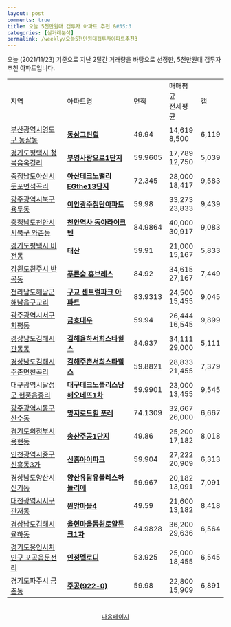 ```yaml
---
layout: post
comments: true
title: 오늘 5천만원대 갭투자 아파트 추천 &#35;3
categories: [실거래분석]
permalink: /weekly/오늘5천만원대갭투자아파트추천3
---
```


오늘 (2021/11/23) 기준으로 지난 2달간 거래량을 바탕으로 선정한,
5천만원대 갭투자 추천 아파트입니다.

<table class="sortable">
  <tr>
    <td>지역</td>
    <td>아파트명</td>
    <td>면적</td>
    <td>매매평균<br>전세평균</td>
    <td>갭</td>
  </tr>

  <tr class="item">
    <td><a href="/apt/부산광역시영도구동삼동">부산광역시영도구 동삼동</a></td>
    <td style="font-weight: bold;"><a href="/apt/부산광역시영도구동삼동동삼그린힐">동삼그린힐</a></td>
    <td>49.94</td>
    <td>14,619<br>8,500</td>
    <td>6,119</td>
  </tr>

  <tr class="item">
    <td><a href="/apt/경기도평택시청북읍옥길리">경기도평택시 청북읍옥길리</a></td>
    <td style="font-weight: bold;"><a href="/apt/경기도평택시청북읍옥길리부영사랑으로1단지">부영사랑으로1단지</a></td>
    <td>59.9605</td>
    <td>17,789<br>12,750</td>
    <td>5,039</td>
  </tr>

  <tr class="item">
    <td><a href="/apt/충청남도아산시둔포면석곡리">충청남도아산시 둔포면석곡리</a></td>
    <td style="font-weight: bold;"><a href="/apt/충청남도아산시둔포면석곡리아산테크노밸리EGthe13단지">아산테크노밸리EGthe13단지</a></td>
    <td>72.345</td>
    <td>28,000<br>18,417</td>
    <td>9,583</td>
  </tr>

  <tr class="item">
    <td><a href="/apt/광주광역시북구용두동">광주광역시북구 용두동</a></td>
    <td style="font-weight: bold;"><a href="/apt/광주광역시북구용두동이안광주첨단아파트">이안광주첨단아파트</a></td>
    <td>59.98</td>
    <td>33,273<br>23,833</td>
    <td>9,439</td>
  </tr>

  <tr class="item">
    <td><a href="/apt/충청남도천안시서북구와촌동">충청남도천안시서북구 와촌동</a></td>
    <td style="font-weight: bold;"><a href="/apt/충청남도천안시서북구와촌동천안역사동아라이크텐">천안역사 동아라이크텐</a></td>
    <td>84.9864</td>
    <td>40,000<br>30,917</td>
    <td>9,083</td>
  </tr>

  <tr class="item">
    <td><a href="/apt/경기도평택시비전동">경기도평택시 비전동</a></td>
    <td style="font-weight: bold;"><a href="/apt/경기도평택시비전동태산">태산</a></td>
    <td>59.91</td>
    <td>21,000<br>15,167</td>
    <td>5,833</td>
  </tr>

  <tr class="item">
    <td><a href="/apt/강원도원주시반곡동">강원도원주시 반곡동</a></td>
    <td style="font-weight: bold;"><a href="/apt/강원도원주시반곡동푸른숨휴브레스">푸른숨 휴브레스</a></td>
    <td>84.92</td>
    <td>34,615<br>27,167</td>
    <td>7,449</td>
  </tr>

  <tr class="item">
    <td><a href="/apt/전라남도해남군해남읍구교리">전라남도해남군 해남읍구교리</a></td>
    <td style="font-weight: bold;"><a href="/apt/전라남도해남군해남읍구교리구교센트럴파크아파트">구교 센트럴파크 아파트</a></td>
    <td>83.9313</td>
    <td>24,500<br>15,455</td>
    <td>9,045</td>
  </tr>

  <tr class="item">
    <td><a href="/apt/광주광역시서구치평동">광주광역시서구 치평동</a></td>
    <td style="font-weight: bold;"><a href="/apt/광주광역시서구치평동금호대우">금호대우</a></td>
    <td>59.94</td>
    <td>26,444<br>16,545</td>
    <td>9,899</td>
  </tr>

  <tr class="item">
    <td><a href="/apt/경상남도김해시관동동">경상남도김해시 관동동</a></td>
    <td style="font-weight: bold;"><a href="/apt/경상남도김해시관동동김해율하서희스타힐스">김해율하서희스타힐스</a></td>
    <td>84.937</td>
    <td>34,111<br>29,000</td>
    <td>5,111</td>
  </tr>

  <tr class="item">
    <td><a href="/apt/경상남도김해시주촌면천곡리">경상남도김해시 주촌면천곡리</a></td>
    <td style="font-weight: bold;"><a href="/apt/경상남도김해시주촌면천곡리김해주촌서희스타힐스">김해주촌서희스타힐스</a></td>
    <td>59.8821</td>
    <td>28,833<br>21,455</td>
    <td>7,379</td>
  </tr>

  <tr class="item">
    <td><a href="/apt/대구광역시달성군현풍읍중리">대구광역시달성군 현풍읍중리</a></td>
    <td style="font-weight: bold;"><a href="/apt/대구광역시달성군현풍읍중리대구테크노폴리스남해오네뜨1차">대구테크노폴리스남해오네뜨1차</a></td>
    <td>59.9901</td>
    <td>23,000<br>13,455</td>
    <td>9,545</td>
  </tr>

  <tr class="item">
    <td><a href="/apt/광주광역시동구산수동">광주광역시동구 산수동</a></td>
    <td style="font-weight: bold;"><a href="/apt/광주광역시동구산수동명지로드힐포레">명지로드힐 포레</a></td>
    <td>74.1309</td>
    <td>32,667<br>26,000</td>
    <td>6,667</td>
  </tr>

  <tr class="item">
    <td><a href="/apt/경기도의정부시용현동">경기도의정부시 용현동</a></td>
    <td style="font-weight: bold;"><a href="/apt/경기도의정부시용현동송산주공1단지">송산주공1단지</a></td>
    <td>49.86</td>
    <td>25,200<br>17,182</td>
    <td>8,018</td>
  </tr>

  <tr class="item">
    <td><a href="/apt/인천광역시중구신흥동3가">인천광역시중구 신흥동3가</a></td>
    <td style="font-weight: bold;"><a href="/apt/인천광역시중구신흥동3가신흥아이파크">신흥아이파크</a></td>
    <td>59.904</td>
    <td>27,222<br>20,909</td>
    <td>6,313</td>
  </tr>

  <tr class="item">
    <td><a href="/apt/경상남도양산시신기동">경상남도양산시 신기동</a></td>
    <td style="font-weight: bold;"><a href="/apt/경상남도양산시신기동양산유탑유블레스하늘리에">양산유탑유블레스하늘리에</a></td>
    <td>59.967</td>
    <td>20,182<br>13,091</td>
    <td>7,091</td>
  </tr>

  <tr class="item">
    <td><a href="/apt/대전광역시서구관저동">대전광역시서구 관저동</a></td>
    <td style="font-weight: bold;"><a href="/apt/대전광역시서구관저동원앙마을4">원앙마을4</a></td>
    <td>49.59</td>
    <td>21,600<br>13,182</td>
    <td>8,418</td>
  </tr>

  <tr class="item">
    <td><a href="/apt/경상남도김해시율하동">경상남도김해시 율하동</a></td>
    <td style="font-weight: bold;"><a href="/apt/경상남도김해시율하동율현마을동원로얄듀크1차">율현마을동원로얄듀크1차</a></td>
    <td>84.9828</td>
    <td>36,200<br>29,636</td>
    <td>6,564</td>
  </tr>

  <tr class="item">
    <td><a href="/apt/경기도용인시처인구포곡읍둔전리">경기도용인시처인구 포곡읍둔전리</a></td>
    <td style="font-weight: bold;"><a href="/apt/경기도용인시처인구포곡읍둔전리인정멜로디">인정멜로디</a></td>
    <td>53.925</td>
    <td>25,000<br>18,455</td>
    <td>6,545</td>
  </tr>

  <tr class="item">
    <td><a href="/apt/경기도파주시금촌동">경기도파주시 금촌동</a></td>
    <td style="font-weight: bold;"><a href="/apt/경기도파주시금촌동주공(922-0)">주공(922-0)</a></td>
    <td>59.98</td>
    <td>22,800<br>15,909</td>
    <td>6,891</td>
  </tr>

  <tr>
      <script async src="https://pagead2.googlesyndication.com/pagead/js/adsbygoogle.js?client=ca-pub-3485438051770037"
          crossorigin="anonymous"></script>
      <ins class="adsbygoogle"
          style="display:block"
          data-ad-format="fluid"
          data-ad-layout-key="-fb+5w+4e-db+86"
          data-ad-client="ca-pub-3485438051770037"
          data-ad-slot="1827090281"></ins>
      <script>
          (adsbygoogle = window.adsbygoogle || []).push({});
      </script>
  </tr>

</table>
<br>
<center><a href="/weekly/오늘5천만원대갭투자아파트추천4">다음페이지</a></center>
<br><br>
